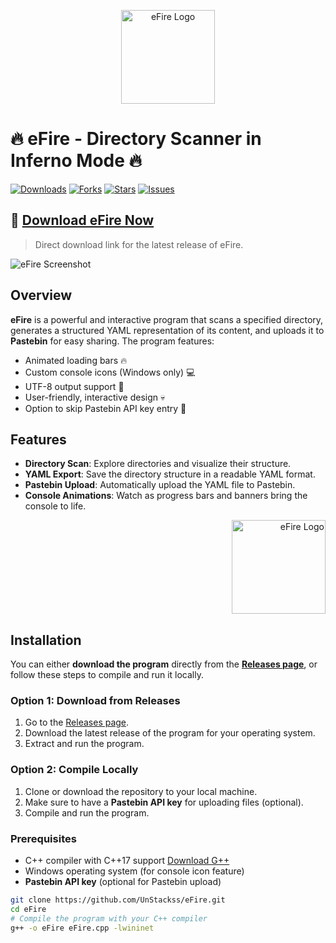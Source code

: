 <p align="center">
    <img src="https://i.imgur.com/41sRdEy.png" alt="eFire Logo" width="150">
</p>

# 🔥 eFire - Directory Scanner in Inferno Mode 🔥

[![Downloads](https://img.shields.io/github/downloads/UnStackss/eFire/total?style=for-the-badge)](https://github.com/UnStackss/eFire/releases)
[![Forks](https://img.shields.io/github/forks/UnStackss/eFire?style=for-the-badge)](https://github.com/UnStackss/eFire/forks)
[![Stars](https://img.shields.io/github/stars/UnStackss/eFire?style=for-the-badge)](https://github.com/UnStackss/eFire/stargazers)
[![Issues](https://img.shields.io/github/issues/UnStackss/eFire?style=for-the-badge)](https://github.com/UnStackss/eFire/issues)

## 🚀 [Download eFire Now](https://github.com/UnStackss/eFire/releases/download/latest/eFire.exe)
> Direct download link for the latest release of eFire.

![eFire Screenshot](https://i.imgur.com/kJB3C1l.png)

## Overview
**eFire** is a powerful and interactive program that scans a specified directory, generates a structured YAML representation of its content, and uploads it to **Pastebin** for easy sharing. The program features:

- Animated loading bars 🔥
- Custom console icons (Windows only) 💻
- UTF-8 output support 📝
- User-friendly, interactive design 💀
- Option to skip Pastebin API key entry 🚫

## Features
- **Directory Scan**: Explore directories and visualize their structure.
- **YAML Export**: Save the directory structure in a readable YAML format.
- **Pastebin Upload**: Automatically upload the YAML file to Pastebin.
- **Console Animations**: Watch as progress bars and banners bring the console to life.

<p align="right">
  <img src="https://i.imgur.com/gxKEuMK.gif" alt="eFire Logo" width="150">
</p>

## Installation
You can either **download the program** directly from the **[Releases page](https://github.com/UnStackss/eFire/releases)**, or follow these steps to compile and run it locally.

### Option 1: Download from Releases
1. Go to the [Releases page](https://github.com/UnStackss/eFire/releases).
2. Download the latest release of the program for your operating system.
3. Extract and run the program.

### Option 2: Compile Locally
1. Clone or download the repository to your local machine.
2. Make sure to have a **Pastebin API key** for uploading files (optional).
3. Compile and run the program.

### Prerequisites
- C++ compiler with C++17 support [Download G++](https://visualstudio.microsoft.com/vs/features/cplusplus/)
- Windows operating system (for console icon feature)
- **Pastebin API key** (optional for Pastebin upload)

```bash
git clone https://github.com/UnStackss/eFire.git
cd eFire
# Compile the program with your C++ compiler
g++ -o eFire eFire.cpp -lwininet
